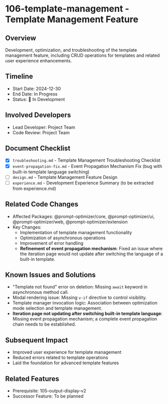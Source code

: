 # 106-template-management - Template Management Feature

## Overview
Development, optimization, and troubleshooting of the template management feature, including CRUD operations for templates and related user experience enhancements.

## Timeline
- Start Date: 2024-12-30
- End Date: In Progress
- Status: 🔄 In Development

## Involved Developers
- Lead Developer: Project Team
- Code Review: Project Team

## Document Checklist
- [x] `troubleshooting.md` - Template Management Troubleshooting Checklist
- [x] `event-propagation-fix.md` - Event Propagation Mechanism Fix (bug with built-in template language switching)
- [ ] `design.md` - Template Management Feature Design
- [ ] `experience.md` - Development Experience Summary (to be extracted from experience.md)

## Related Code Changes
- Affected Packages: @prompt-optimizer/core, @prompt-optimizer/ui, @prompt-optimizer/web, @prompt-optimizer/extension
- Key Changes:
  - Implementation of template management functionality
  - Optimization of asynchronous operations
  - Improvement of error handling
  - **Refinement of event propagation mechanism**: Fixed an issue where the iteration page would not update after switching the language of a built-in template.

## Known Issues and Solutions
- "Template not found" error on deletion: Missing `await` keyword in asynchronous method call.
- Modal rendering issue: Missing `v-if` directive to control visibility.
- Template manager invocation logic: Association between optimization mode selection and template management.
- **Iteration page not updating after switching built-in template language**: Missing event propagation mechanism; a complete event propagation chain needs to be established.

## Subsequent Impact
- Improved user experience for template management
- Reduced errors related to template operations
- Laid the foundation for advanced template features

## Related Features
- Prerequisite: 105-output-display-v2
- Successor Feature: To be planned
